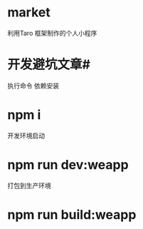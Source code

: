 # market
 利用Taro 框架制作的个人小程序

# 开发避坑文章# 

 执行命令 依赖安装
# npm i 
 开发环境启动
# npm run dev:weapp
 打包到生产环境
# npm run build:weapp
